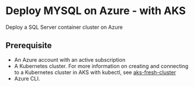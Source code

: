 # Deploy MYSQL on Azure - with AKS

Deploy a SQL Server container cluster on Azure

## Prerequisite

- An Azure account with an active subscription
- A Kubernetes cluster. For more information on creating and connecting to a Kubernetes cluster in AKS with kubectl, see [aks-fresh-cluster](../aks-fresh-cluster/)
- Azure CLI.

